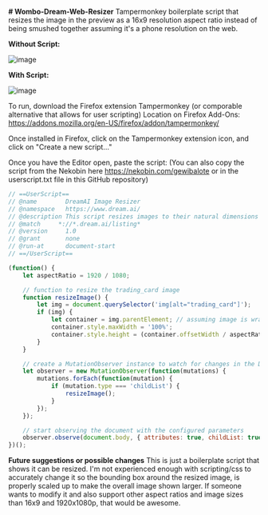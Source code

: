 **# Wombo-Dream-Web-Resizer**
Tampermonkey boilerplate script that resizes the image in the preview as a 16x9 resolution aspect ratio instead of being smushed together assuming it's a phone resolution on the web. 

**Without Script:**

![image](https://github.com/lofihippo/Wombo-Dream-Web-Resizer/assets/130268671/1093f769-4b60-4013-a34d-bee1e109e86c)

**With Script:**

![image](https://github.com/lofihippo/Wombo-Dream-Web-Resizer/assets/130268671/658ab10d-7084-46b6-82a8-d0562cb51c20)

To run, download the Firefox extension Tampermonkey (or comporable alternative that allows for user scripting)
Location on Firefox Add-Ons: https://addons.mozilla.org/en-US/firefox/addon/tampermonkey/

Once installed in Firefox, click on the Tampermonkey extension icon, and click on "Create a new script..."

Once you have the Editor open, paste the script: 
(You can also copy the script from the Nekobin here https://nekobin.com/gewibalote or in the userscript.txt file in this GitHub repository)

```javascript
// ==UserScript==
// @name        DreamAI Image Resizer
// @namespace   https://www.dream.ai/
// @description This script resizes images to their natural dimensions on DreamAI websites.
// @match     *://*.dream.ai/listing*
// @version     1.0
// @grant       none
// @run-at      document-start
// ==/UserScript==

(function() {
    let aspectRatio = 1920 / 1080;

    // function to resize the trading_card image
    function resizeImage() {
        let img = document.querySelector('img[alt="trading_card"]');
        if (img) {
            let container = img.parentElement; // assuming image is wrapped in a container
            container.style.maxWidth = '100%';
            container.style.height = (container.offsetWidth / aspectRatio) + 'px';
        }
    }

    // create a MutationObserver instance to watch for changes in the DOM
    let observer = new MutationObserver(function(mutations) {
        mutations.forEach(function(mutation) {
            if (mutation.type === 'childList') {
                resizeImage();
            }
        });
    });

    // start observing the document with the configured parameters
    observer.observe(document.body, { attributes: true, childList: true, subtree: true });
})();
```
**Future suggestions or possible changes**
This is just a boilerplate script that shows it can be resized. I'm not experienced enough with scripting/css to accurately change it so the bounding box around the resized image, is properly scaled up to make the overall image shown larger. 
If someone wants to modify it and also support other aspect ratios and image sizes than 16x9 and 1920x1080p, that would be awesome. 
